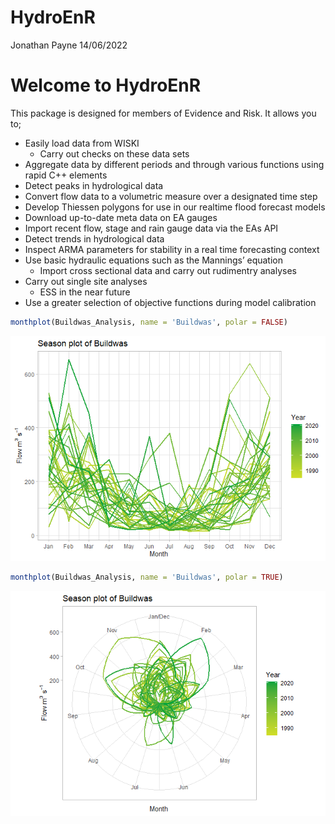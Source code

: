 HydroEnR
================
Jonathan Payne
14/06/2022

# Welcome to HydroEnR

This package is designed for members of Evidence and Risk. It allows you
to;

  - Easily load data from WISKI
      - Carry out checks on these data sets  
  - Aggregate data by different periods and through various functions
    using rapid C++ elements
  - Detect peaks in hydrological data
  - Convert flow data to a volumetric measure over a designated time
    step
  - Develop Thiessen polygons for use in our realtime flood forecast
    models
  - Download up-to-date meta data on EA gauges
  - Import recent flow, stage and rain gauge data via the EAs API
  - Detect trends in hydrological data
  - Inspect ARMA parameters for stability in a real time forecasting
    context
  - Use basic hydraulic equations such as the Mannings’ equation
      - Import cross sectional data and carry out rudimentry analyses
  - Carry out single site analyses
      - ESS in the near future
  - Use a greater selection of objective functions during model
    calibration

<!-- end list -->

``` r
monthplot(Buildwas_Analysis, name = 'Buildwas', polar = FALSE)
```

![](HydroEnR_intro_files/figure-gfm/unnamed-chunk-2-1.png)<!-- -->

``` r
monthplot(Buildwas_Analysis, name = 'Buildwas', polar = TRUE)
```

![](HydroEnR_intro_files/figure-gfm/unnamed-chunk-3-1.png)<!-- -->
